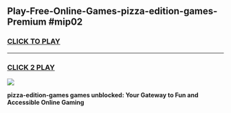 
## Play-Free-Online-Games-pizza-edition-games-Premium #mip02
<h3>
<a href="https://premium.freeplayer.one?title=pizza-edition-games&ref=8M">CLICK TO PLAY</a></h3>
<hr>

<h3>
<a href="https://premium.freeplayer.one?title=pizza-edition-games&ref=8M">CLICK 2 PLAY</a>
  
</h3>

<a href="https://premium.freeplayer.one?title=pizza-edition-games&ref=8M"><img src="https://clearcache.store/games.png"></a>


**pizza-edition-games games unblocked: Your Gateway to Fun and Accessible Online Gaming**
